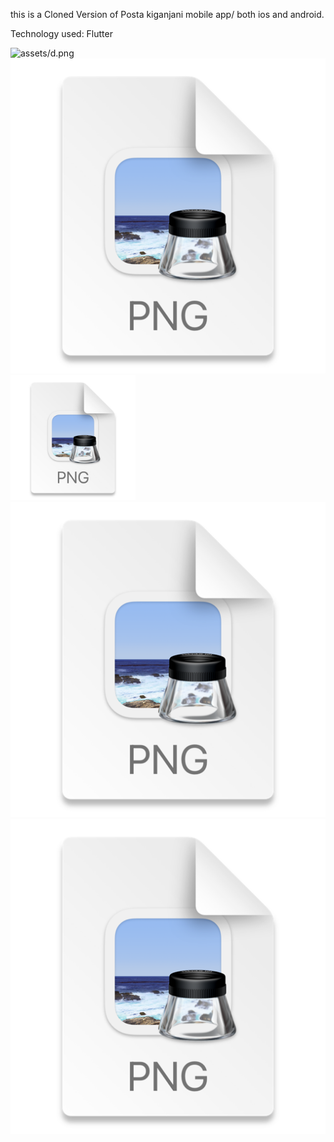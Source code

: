 this is a Cloned Version of Posta kiganjani mobile app/ both ios and android.

Technology used: Flutter

![assets/d.png](d.png)
![img_1.png](img_1.png)
<img alt="img_2.png" height="200" src="img_2.png" width="200"/>
![img_3.png](img_3.png)
![img_4.png](img_4.png)